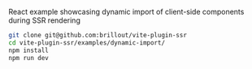 React example showcasing dynamic import of client-side components during SSR rendering

```bash
git clone git@github.com:brillout/vite-plugin-ssr
cd vite-plugin-ssr/examples/dynamic-import/
npm install
npm run dev
```
